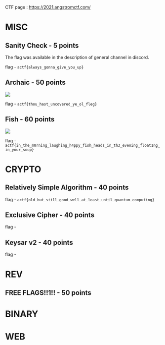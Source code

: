 CTF page : https://2021.angstromctf.com/

# MISC

## Sanity Check - 5 points

The flag was available in the description of general channel in discord.

flag - ``` actf{always_gonna_give_you_up} ```

## Archaic - 50 points

![](images/misc2.png)


flag - ``` actf{thou_hast_uncovered_ye_ol_fleg} ```

## Fish - 60 points

![](images/misc3.png)


flag - ``` actf{in_the_m0rning_laughing_h4ppy_fish_heads_in_th3_evening_float1ng_in_your_soup} ```

# CRYPTO

## Relatively Simple Algorithm  - 40 points



flag - ``` actf{old_but_still_good_well_at_least_until_quantum_computing} ```

## Exclusive Cipher  - 40 points



flag - ```  ```

## Keysar v2  - 40 points



flag - ```  ```

# REV

## FREE FLAGS!!1!!  - 50 points

# BINARY


# WEB

